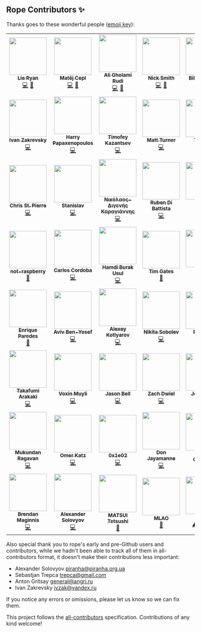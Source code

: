 ## Rope Contributors ✨

Thanks goes to these wonderful people ([emoji key](https://allcontributors.org/docs/en/emoji-key)):
<!-- ALL-CONTRIBUTORS-LIST:START - Do not remove or modify this section -->
<!-- prettier-ignore-start -->
<!-- markdownlint-disable -->
<table>
  <tr>
    <td align="center"><a href="https://github.com/lieryan"><img src="https://avatars.githubusercontent.com/u/1006989?v=4?s=100" width="100px;" alt=""/><br /><sub><b>Lie Ryan</b></sub></a><br /><a href="https://github.com/python-rope/rope/commits?author=lieryan" title="Code">💻</a> <a href="#maintenance-lieryan" title="Maintenance">🚧</a></td>
    <td align="center"><a href="https://matej.ceplovi.cz/"><img src="https://avatars.githubusercontent.com/u/198999?v=4?s=100" width="100px;" alt=""/><br /><sub><b>Matěj Cepl</b></sub></a><br /><a href="https://github.com/python-rope/rope/commits?author=mcepl" title="Code">💻</a> <a href="#maintenance-mcepl" title="Maintenance">🚧</a></td>
    <td align="center"><a href="http://litcave.rudi.ir/"><img src="https://avatars.githubusercontent.com/u/1139057?v=4?s=100" width="100px;" alt=""/><br /><sub><b>Ali Gholami Rudi</b></sub></a><br /><a href="https://github.com/python-rope/rope/commits?author=aligrudi" title="Code">💻</a> <a href="#maintenance-aligrudi" title="Maintenance">🚧</a></td>
    <td align="center"><a href="https://github.com/soupytwist"><img src="https://avatars.githubusercontent.com/u/1455827?v=4?s=100" width="100px;" alt=""/><br /><sub><b>Nick Smith</b></sub></a><br /><a href="https://github.com/python-rope/rope/commits?author=soupytwist" title="Code">💻</a> <a href="#maintenance-soupytwist" title="Maintenance">🚧</a></td>
    <td align="center"><a href="https://github.com/gwelymernans"><img src="https://avatars.githubusercontent.com/u/5993918?v=4?s=100" width="100px;" alt=""/><br /><sub><b>Bill Wendling</b></sub></a><br /><a href="https://github.com/python-rope/rope/commits?author=gwelymernans" title="Code">💻</a> <a href="https://github.com/python-rope/rope/commits?author=gwelymernans" title="Documentation">📖</a></td>
    <td align="center"><a href="https://github.com/sergeyglazyrindev"><img src="https://avatars.githubusercontent.com/u/2778340?v=4?s=100" width="100px;" alt=""/><br /><sub><b>sergeyglazyrindev</b></sub></a><br /><a href="https://github.com/python-rope/rope/commits?author=sergeyglazyrindev" title="Code">💻</a></td>
    <td align="center"><a href="https://github.com/climbus"><img src="https://avatars.githubusercontent.com/u/3043184?v=4?s=100" width="100px;" alt=""/><br /><sub><b>climbus</b></sub></a><br /><a href="https://github.com/python-rope/rope/commits?author=climbus" title="Code">💻</a></td>
  </tr>
  <tr>
    <td align="center"><a href="https://emacsway.github.io/"><img src="https://avatars.githubusercontent.com/u/103293?v=4?s=100" width="100px;" alt=""/><br /><sub><b>Ivan Zakrevsky</b></sub></a><br /><a href="https://github.com/python-rope/rope/commits?author=emacsway" title="Code">💻</a></td>
    <td align="center"><a href="https://github.com/hpapaxen"><img src="https://avatars.githubusercontent.com/u/2028137?v=4?s=100" width="100px;" alt=""/><br /><sub><b>Harry Papaxenopoulos</b></sub></a><br /><a href="https://github.com/python-rope/rope/commits?author=hpapaxen" title="Code">💻</a></td>
    <td align="center"><a href="https://github.com/Levitanus"><img src="https://avatars.githubusercontent.com/u/29713891?v=4?s=100" width="100px;" alt=""/><br /><sub><b>Timofey Kazantsev</b></sub></a><br /><a href="https://github.com/python-rope/rope/commits?author=Levitanus" title="Code">💻</a></td>
    <td align="center"><a href="https://mattst88.com/"><img src="https://avatars.githubusercontent.com/u/590254?v=4?s=100" width="100px;" alt=""/><br /><sub><b>Matt Turner</b></sub></a><br /><a href="https://github.com/python-rope/rope/commits?author=mattst88" title="Code">💻</a></td>
    <td align="center"><a href="https://github.com/tzing"><img src="https://avatars.githubusercontent.com/u/10195590?v=4?s=100" width="100px;" alt=""/><br /><sub><b>Tzu-ting</b></sub></a><br /><a href="https://github.com/python-rope/rope/commits?author=tzing" title="Code">💻</a></td>
    <td align="center"><a href="https://macrolet.net/"><img src="https://avatars.githubusercontent.com/u/13713?v=4?s=100" width="100px;" alt=""/><br /><sub><b>Olof-Joachim Frahm (欧雅福)</b></sub></a><br /><a href="https://github.com/python-rope/rope/commits?author=Ferada" title="Code">💻</a></td>
    <td align="center"><a href="http://careers.stackoverflow.com/hayd"><img src="https://avatars.githubusercontent.com/u/1931852?v=4?s=100" width="100px;" alt=""/><br /><sub><b>Andy Hayden</b></sub></a><br /><a href="https://github.com/python-rope/rope/commits?author=hayd" title="Code">💻</a></td>
  </tr>
  <tr>
    <td align="center"><a href="https://github.com/stpierre"><img src="https://avatars.githubusercontent.com/u/632407?v=4?s=100" width="100px;" alt=""/><br /><sub><b>Chris St. Pierre</b></sub></a><br /><a href="https://github.com/python-rope/rope/commits?author=stpierre" title="Code">💻</a></td>
    <td align="center"><a href="https://github.com/enomado"><img src="https://avatars.githubusercontent.com/u/707007?v=4?s=100" width="100px;" alt=""/><br /><sub><b>Stanislav</b></sub></a><br /><a href="https://github.com/python-rope/rope/commits?author=enomado" title="Code">💻</a></td>
    <td align="center"><a href="https://github.com/Digenis"><img src="https://avatars.githubusercontent.com/u/2230180?v=4?s=100" width="100px;" alt=""/><br /><sub><b>Νικόλαος-Διγενής Καραγιάννης</b></sub></a><br /><a href="https://github.com/python-rope/rope/commits?author=Digenis" title="Code">💻</a></td>
    <td align="center"><a href="http://rdb.is/"><img src="https://avatars.githubusercontent.com/u/8077364?v=4?s=100" width="100px;" alt=""/><br /><sub><b>Ruben Di Battista</b></sub></a><br /><a href="https://github.com/python-rope/rope/commits?author=rubendibattista" title="Code">💻</a></td>
    <td align="center"><a href="http://www.jorgenschaefer.de/"><img src="https://avatars.githubusercontent.com/u/2500270?v=4?s=100" width="100px;" alt=""/><br /><sub><b>Jorgen Schäfer</b></sub></a><br /><a href="https://github.com/python-rope/rope/commits?author=jorgenschaefer" title="Code">💻</a></td>
    <td align="center"><a href="https://github.com/dsyzling"><img src="https://avatars.githubusercontent.com/u/8336737?v=4?s=100" width="100px;" alt=""/><br /><sub><b>Darren Syzling</b></sub></a><br /><a href="https://github.com/python-rope/rope/commits?author=dsyzling" title="Code">💻</a></td>
    <td align="center"><a href="http://orestis.gr/"><img src="https://avatars.githubusercontent.com/u/9217?v=4?s=100" width="100px;" alt=""/><br /><sub><b>Orestis Markou</b></sub></a><br /><a href="https://github.com/python-rope/rope/commits?author=orestis" title="Code">💻</a></td>
  </tr>
  <tr>
    <td align="center"><a href="https://github.com/not-raspberry"><img src="https://avatars.githubusercontent.com/u/12380813?v=4?s=100" width="100px;" alt=""/><br /><sub><b>not-raspberry</b></sub></a><br /><a href="https://github.com/python-rope/rope/commits?author=not-raspberry" title="Documentation">📖</a></td>
    <td align="center"><a href="https://github.com/ccordoba12"><img src="https://avatars.githubusercontent.com/u/365293?v=4?s=100" width="100px;" alt=""/><br /><sub><b>Carlos Cordoba</b></sub></a><br /><a href="https://github.com/python-rope/rope/commits?author=ccordoba12" title="Code">💻</a></td>
    <td align="center"><a href="https://github.com/hbusul"><img src="https://avatars.githubusercontent.com/u/25043169?v=4?s=100" width="100px;" alt=""/><br /><sub><b>Hamdi Burak Usul</b></sub></a><br /><a href="https://github.com/python-rope/rope/commits?author=hbusul" title="Code">💻</a></td>
    <td align="center"><a href="https://github.com/timgates42"><img src="https://avatars.githubusercontent.com/u/47873678?v=4?s=100" width="100px;" alt=""/><br /><sub><b>Tim Gates</b></sub></a><br /><a href="https://github.com/python-rope/rope/commits?author=timgates42" title="Documentation">📖</a></td>
    <td align="center"><a href="https://github.com/voidlily"><img src="https://avatars.githubusercontent.com/u/221749?v=4?s=100" width="100px;" alt=""/><br /><sub><b>voidlily</b></sub></a><br /><a href="https://github.com/python-rope/rope/commits?author=voidlily" title="Code">💻</a></td>
    <td align="center"><a href="https://github.com/orn688"><img src="https://avatars.githubusercontent.com/u/15459200?v=4?s=100" width="100px;" alt=""/><br /><sub><b>Oliver Newman</b></sub></a><br /><a href="https://github.com/python-rope/rope/commits?author=orn688" title="Code">💻</a></td>
    <td align="center"><a href="https://github.com/RonnyPfannschmidt"><img src="https://avatars.githubusercontent.com/u/156838?v=4?s=100" width="100px;" alt=""/><br /><sub><b>Ronny Pfannschmidt</b></sub></a><br /><a href="https://github.com/python-rope/rope/commits?author=RonnyPfannschmidt" title="Code">💻</a></td>
  </tr>
  <tr>
    <td align="center"><a href="https://github.com/iknite"><img src="https://avatars.githubusercontent.com/u/745710?v=4?s=100" width="100px;" alt=""/><br /><sub><b>Enrique Paredes</b></sub></a><br /><a href="https://github.com/python-rope/rope/commits?author=iknite" title="Documentation">📖</a></td>
    <td align="center"><a href="https://avivbenyosef.com/"><img src="https://avatars.githubusercontent.com/u/114588?v=4?s=100" width="100px;" alt=""/><br /><sub><b>Aviv Ben-Yosef</b></sub></a><br /><a href="https://github.com/python-rope/rope/commits?author=abyx" title="Code">💻</a></td>
    <td align="center"><a href="https://www.koterpillar.com/"><img src="https://avatars.githubusercontent.com/u/140276?v=4?s=100" width="100px;" alt=""/><br /><sub><b>Alexey Kotlyarov</b></sub></a><br /><a href="https://github.com/python-rope/rope/commits?author=koterpillar" title="Code">💻</a></td>
    <td align="center"><a href="https://sobolevn.me/"><img src="https://avatars.githubusercontent.com/u/4660275?v=4?s=100" width="100px;" alt=""/><br /><sub><b>Nikita Sobolev</b></sub></a><br /><a href="https://github.com/python-rope/rope/commits?author=sobolevn" title="Code">💻</a></td>
    <td align="center"><a href="https://github.com/thekrampus"><img src="https://avatars.githubusercontent.com/u/534033?v=4?s=100" width="100px;" alt=""/><br /><sub><b>Rob Kelly</b></sub></a><br /><a href="https://github.com/python-rope/rope/commits?author=thekrampus" title="Code">💻</a></td>
    <td align="center"><a href="https://github.com/darren"><img src="https://avatars.githubusercontent.com/u/12817?v=4?s=100" width="100px;" alt=""/><br /><sub><b>Darren Hoo</b></sub></a><br /><a href="https://github.com/python-rope/rope/commits?author=darren" title="Code">💻</a></td>
    <td align="center"><a href="https://remi.rampin.org/"><img src="https://avatars.githubusercontent.com/u/426784?v=4?s=100" width="100px;" alt=""/><br /><sub><b>Remi Rampin</b></sub></a><br /><a href="https://github.com/python-rope/rope/commits?author=remram44" title="Documentation">📖</a></td>
  </tr>
  <tr>
    <td align="center"><a href="https://github.com/tkf"><img src="https://avatars.githubusercontent.com/u/29282?v=4?s=100" width="100px;" alt=""/><br /><sub><b>Takafumi Arakaki</b></sub></a><br /><a href="https://github.com/python-rope/rope/commits?author=tkf" title="Code">💻</a></td>
    <td align="center"><a href="http://permanentmarkers.nl/"><img src="https://avatars.githubusercontent.com/u/52858?v=4?s=100" width="100px;" alt=""/><br /><sub><b>Voxin Muyli</b></sub></a><br /><a href="https://github.com/python-rope/rope/commits?author=specialunderwear" title="Code">💻</a></td>
    <td align="center"><a href="http://jbell.net/"><img src="https://avatars.githubusercontent.com/u/2172539?v=4?s=100" width="100px;" alt=""/><br /><sub><b>Jason Bell</b></sub></a><br /><a href="https://github.com/python-rope/rope/commits?author=thorrr" title="Code">💻</a></td>
    <td align="center"><a href="https://github.com/dwiel"><img src="https://avatars.githubusercontent.com/u/29542?v=4?s=100" width="100px;" alt=""/><br /><sub><b>Zach Dwiel</b></sub></a><br /><a href="https://github.com/python-rope/rope/commits?author=dwiel" title="Code">💻</a></td>
    <td align="center"><a href="https://github.com/sirg3"><img src="https://avatars.githubusercontent.com/u/529190?v=4?s=100" width="100px;" alt=""/><br /><sub><b>Joe Ranieri</b></sub></a><br /><a href="https://github.com/python-rope/rope/commits?author=sirg3" title="Code">💻</a></td>
    <td align="center"><a href="https://github.com/dryobates"><img src="https://avatars.githubusercontent.com/u/4051569?v=4?s=100" width="100px;" alt=""/><br /><sub><b>Jakub STOLARSKI</b></sub></a><br /><a href="https://github.com/python-rope/rope/commits?author=dryobates" title="Code">💻</a></td>
    <td align="center"><a href="https://nfischer.github.io/"><img src="https://avatars.githubusercontent.com/u/5801521?v=4?s=100" width="100px;" alt=""/><br /><sub><b>Nate Fischer</b></sub></a><br /><a href="https://github.com/python-rope/rope/commits?author=nfischer" title="Documentation">📖</a></td>
  </tr>
  <tr>
    <td align="center"><a href="https://github.com/nonamedotc"><img src="https://avatars.githubusercontent.com/u/1994161?v=4?s=100" width="100px;" alt=""/><br /><sub><b>Mukundan Ragavan</b></sub></a><br /><a href="https://github.com/python-rope/rope/commits?author=nonamedotc" title="Code">💻</a></td>
    <td align="center"><a href="http://omerkatz.com/"><img src="https://avatars.githubusercontent.com/u/48936?v=4?s=100" width="100px;" alt=""/><br /><sub><b>Omer Katz</b></sub></a><br /><a href="https://github.com/python-rope/rope/commits?author=thedrow" title="Code">💻</a></td>
    <td align="center"><a href="https://github.com/0x1e02"><img src="https://avatars.githubusercontent.com/u/22116105?v=4?s=100" width="100px;" alt=""/><br /><sub><b>0x1e02</b></sub></a><br /><a href="https://github.com/python-rope/rope/commits?author=0x1e02" title="Code">💻</a></td>
    <td align="center"><a href="https://github.com/DonJayamanne"><img src="https://avatars.githubusercontent.com/u/1948812?v=4?s=100" width="100px;" alt=""/><br /><sub><b>Don Jayamanne</b></sub></a><br /><a href="https://github.com/python-rope/rope/commits?author=DonJayamanne" title="Code">💻</a></td>
    <td align="center"><a href="http://phalgun.in/"><img src="https://avatars.githubusercontent.com/u/915425?v=4?s=100" width="100px;" alt=""/><br /><sub><b>Phalgun Guduthur</b></sub></a><br /><a href="https://github.com/python-rope/rope/commits?author=phalgun" title="Documentation">📖</a></td>
    <td align="center"><a href="https://github.com/last-partizan"><img src="https://avatars.githubusercontent.com/u/301015?v=4?s=100" width="100px;" alt=""/><br /><sub><b>partizan</b></sub></a><br /><a href="https://github.com/python-rope/rope/commits?author=last-partizan" title="Code">💻</a></td>
    <td align="center"><a href="https://keturn.net/"><img src="https://avatars.githubusercontent.com/u/83819?v=4?s=100" width="100px;" alt=""/><br /><sub><b>Kevin Turner</b></sub></a><br /><a href="https://github.com/python-rope/rope/commits?author=keturn" title="Code">💻</a></td>
  </tr>
  <tr>
    <td align="center"><a href="https://sourcery.ai/"><img src="https://avatars.githubusercontent.com/u/1440886?v=4?s=100" width="100px;" alt=""/><br /><sub><b>Brendan Maginnis</b></sub></a><br /><a href="https://github.com/python-rope/rope/commits?author=brendanator" title="Code">💻</a></td>
    <td align="center"><a href="https://solovyov.net/"><img src="https://avatars.githubusercontent.com/u/6553?v=4?s=100" width="100px;" alt=""/><br /><sub><b>Alexander Solovyov</b></sub></a><br /><a href="https://github.com/python-rope/rope/commits?author=piranha" title="Code">💻</a></td>
    <td align="center"><a href="https://mmfftt.blogspot.com/"><img src="https://avatars.githubusercontent.com/u/1430953?v=4?s=100" width="100px;" alt=""/><br /><sub><b>MATSUI Tetsushi</b></sub></a><br /><a href="https://github.com/python-rope/rope/issues?q=author%3Amft" title="Bug reports">🐛</a></td>
    <td align="center"><a href="https://github.com/mlao-pdx"><img src="https://avatars.githubusercontent.com/u/21014310?v=4?s=100" width="100px;" alt=""/><br /><sub><b>MLAO</b></sub></a><br /><a href="https://github.com/python-rope/rope/issues?q=author%3Amlao-pdx" title="Bug reports">🐛</a></td>
    <td align="center"><a href="https://github.com/bageljrkhanofemus"><img src="https://avatars.githubusercontent.com/u/57874654?v=4?s=100" width="100px;" alt=""/><br /><sub><b>Bagel Jr</b></sub></a><br /><a href="https://github.com/python-rope/rope/commits?author=bageljrkhanofemus" title="Tests">⚠️</a> <a href="https://github.com/python-rope/rope/commits?author=bageljrkhanofemus" title="Code">💻</a> <a href="#plugin-bageljrkhanofemus" title="Plugin/utility libraries">🔌</a> <a href="https://github.com/python-rope/rope/pulls?q=is%3Apr+reviewed-by%3Abageljrkhanofemus" title="Reviewed Pull Requests">👀</a></td>
  </tr>
</table>

<!-- markdownlint-restore -->
<!-- prettier-ignore-end -->

<!-- ALL-CONTRIBUTORS-LIST:END -->

Also special thank you to rope's early and pre-Github users and contributors,
while we hadn't been able to track all of them in all-contributors format, it 
doesn't make their contributions less important:

* Alexander Solovyov <piranha@piranha.org.ua>
* Sebastjan Trepca <trepca@gmail.com>
* Anton Gritsay <general@angri.ru>
* Ivan Zakrevsky <ivzak@yandex.ru>


If you notice any errors or omissions, please let us know so we can fix them.


This project follows the [all-contributors](https://github.com/all-contributors/all-contributors) specification. Contributions of any kind welcome!
